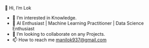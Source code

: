 👋 Hi, I’m Lok
- 👀 I’m interested in Knowledge.
- 🌱 AI Enthusiast | Machine Learning Practitioner | Data Science Enthusiast
- 💞️ I’m looking to collaborate on any Projects.
- 📫 How to reach me manilok937@gmail.com

